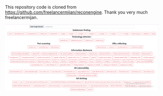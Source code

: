This repository code is cloned from https://github.com/freelancermijan/reconengine. Thank you very much freelancermijan.

<img src="./images/recon-engine.png" alt="Recon Engine">

